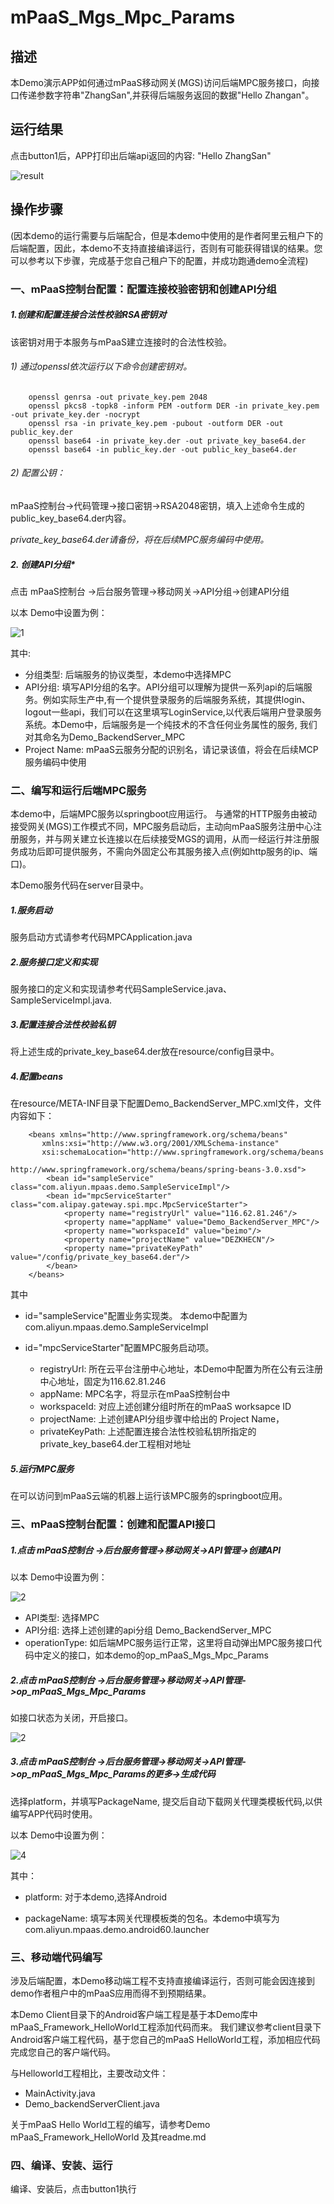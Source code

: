# mPaaS_Mgs_Mpc_Params

## 描述
本Demo演示APP如何通过mPaaS移动网关(MGS)访问后端MPC服务接口，向接口传递参数字符串"ZhangSan",并获得后端服务返回的数据"Hello Zhangan"。

## 运行结果

点击button1后，APP打印出后端api返回的内容: "Hello ZhangSan"

![result](files/result.png)

## 操作步骤

(因本demo的运行需要与后端配合，但是本demo中使用的是作者阿里云租户下的后端配置，因此，本demo不支持直接编译运行，否则有可能获得错误的结果。您可以参考以下步骤，完成基于您自己租户下的配置，并成功跑通demo全流程)

### 一、mPaaS控制台配置：配置连接校验密钥和创建API分组

##### 1.创建和配置连接合法性校验RSA密钥对

该密钥对用于本服务与mPaaS建立连接时的合法性校验。

###### 1) 通过openssl依次运行以下命令创建密钥对。

	    openssl genrsa -out private_key.pem 2048
	    openssl pkcs8 -topk8 -inform PEM -outform DER -in private_key.pem -out private_key.der -nocrypt
	    openssl rsa -in private_key.pem -pubout -outform DER -out public_key.der
	    openssl base64 -in private_key.der -out private_key_base64.der
	    openssl base64 -in public_key.der -out public_key_base64.der

###### 2) 配置公钥：

mPaaS控制台->代码管理->接口密钥->RSA2048密钥，填入上述命令生成的public_key_base64.der内容。

*private_key_base64.der请备份，将在后续MPC服务编码中使用。*


##### 2. 创建API分组*

点击 mPaaS控制台 ->后台服务管理->移动网关->API分组->创建API分组

以本 Demo中设置为例：

![1](files/1.png)

其中:

- 分组类型: 后端服务的协议类型，本demo中选择MPC
- API分组: 填写API分组的名字。API分组可以理解为提供一系列api的后端服务。例如实际生产中,有一个提供登录服务的后端服务系统，其提供login、logout一些api，我们可以在这里填写LoginService,以代表后端用户登录服务系统。本Demo中，后端服务是一个纯技术的不含任何业务属性的服务, 我们对其命名为Demo_BackendServer_MPC
- Project Name: mPaaS云服务分配的识别名，请记录该值，将会在后续MCP服务编码中使用

### 二、编写和运行后端MPC服务

本demo中，后端MPC服务以springboot应用运行。 与通常的HTTP服务由被动接受网关(MGS)工作模式不同，MPC服务启动后，主动向mPaaS服务注册中心注册服务，并与网关建立长连接以在后续接受MGS的调用，从而一经运行并注册服务成功后即可提供服务，不需向外固定公布其服务接入点(例如http服务的ip、端口)。 

本Demo服务代码在server目录中。

##### 1.服务启动

服务启动方式请参考代码MPCApplication.java

##### 2.服务接口定义和实现

服务接口的定义和实现请参考代码SampleService.java、SampleServiceImpl.java.

##### 3.配置连接合法性校验私钥

将上述生成的private_key_base64.der放在resource/config目录中。

##### 4.配置beans

在resource/META-INF目录下配置Demo_BackendServer_MPC.xml文件，文件内容如下：

		<beans xmlns="http://www.springframework.org/schema/beans"
		   xmlns:xsi="http://www.w3.org/2001/XMLSchema-instance"
		   xsi:schemaLocation="http://www.springframework.org/schema/beans
							   http://www.springframework.org/schema/beans/spring-beans-3.0.xsd">
			<bean id="sampleService" class="com.aliyun.mpaas.demo.SampleServiceImpl"/>
			<bean id="mpcServiceStarter" class="com.alipay.gateway.spi.mpc.MpcServiceStarter">
				<property name="registryUrl" value="116.62.81.246"/>
				<property name="appName" value="Demo_BackendServer_MPC"/>
				<property name="workspaceId" value="beimo"/>
				<property name="projectName" value="DEZKHECN"/>
				<property name="privateKeyPath" value="/config/private_key_base64.der"/>
			</bean>
		</beans>

其中

- id="sampleService"配置业务实现类。 本demo中配置为com.aliyun.mpaas.demo.SampleServiceImpl

- id="mpcServiceStarter"配置MPC服务启动项。

	- registryUrl: 所在云平台注册中心地址，本Demo中配置为所在公有云注册中心地址，固定为116.62.81.246
	- appName: MPC名字，将显示在mPaaS控制台中
	- workspaceId: 对应上述创建分组时所在的mPaaS worksapce ID
	- projectName: 上述创建API分组步骤中给出的 Project Name，
	- privateKeyPath: 上述配置连接合法性校验私钥所指定的private_key_base64.der工程相对地址

##### 5.运行MPC服务

在可以访问到mPaaS云端的机器上运行该MPC服务的springboot应用。


### 三、mPaaS控制台配置：创建和配置API接口

##### 1.点击 mPaaS控制台 ->后台服务管理->移动网关->API管理->创建API

以本 Demo中设置为例：

![2](files/2.png)

- API类型: 选择MPC
- API分组: 选择上述创建的api分组 Demo_BackendServer_MPC
- operationType: 如后端MPC服务运行正常，这里将自动弹出MPC服务接口代码中定义的接口，如本demo的op_mPaaS_Mgs_Mpc_Params


##### 2.点击 mPaaS控制台 ->后台服务管理->移动网关->API管理->op_mPaaS_Mgs_Mpc_Params

如接口状态为关闭，开启接口。

![2](files/3.png)

##### 3.点击 mPaaS控制台 ->后台服务管理->移动网关->API管理->op_mPaaS_Mgs_Mpc_Params的更多->生成代码

选择platform，并填写PackageName, 提交后自动下载网关代理类模板代码,以供编写APP代码时使用。

以本 Demo中设置为例：

![4](files/5.png)

其中：

- platform: 对于本demo,选择Android

- packageName: 填写本网关代理模板类的包名。本demo中填写为com.aliyun.mpaas.demo.android60.launcher


### 三、移动端代码编写

涉及后端配置，本Demo移动端工程不支持直接编译运行，否则可能会因连接到demo作者租户中的mPaaS应用而得不到预期结果。

本Demo Client目录下的Android客户端工程是基于本Demo库中mPaaS_Framework_HelloWorld工程添加代码而来。 我们建议参考client目录下Android客户端工程代码，基于您自己的mPaaS HelloWorld工程，添加相应代码完成您自己的客户端代码。

与Helloworld工程相比，主要改动文件：

- MainActivity.java
- Demo_backendServerClient.java

关于mPaaS Hello World工程的编写，请参考Demo mPaaS_Framework_HelloWorld 及其readme.md

### 四、编译、安装、运行

  编译、安装后，点击button1执行
